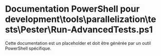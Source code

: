 # Documentation PowerShell pour development\tools\parallelization\tests\Pester\Run-AdvancedTests.ps1

Cette documentation est un placeholder et doit être générée par un outil PowerShell spécifique.
